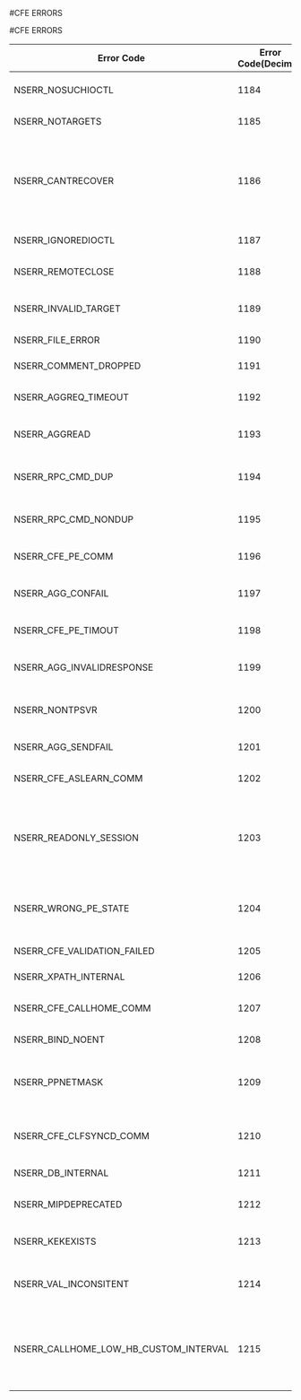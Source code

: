 #CFE ERRORS

#CFE ERRORS



<table><thead><tr><th>Error Code</th><th>Error Code(Decimal)</th><th>Error Code(Hex)</th><th>Error Message</th></tr></thead><tbody><tr><td>NSERR_NOSUCHIOCTL</td><td>1184</td><td>0x4a0</td><td>Command not implemented on server</td><tr><tr><td>NSERR_NOTARGETS</td><td>1185</td><td>0x4a1</td><td>No configured targets</td><tr><tr><td>NSERR_CANTRECOVER</td><td>1186</td><td>0x4a2</td><td>Configuration possibly inconsistent. Please check with the \\"show configstatus\\" command or reboot.</td><tr><tr><td>NSERR_IGNOREDIOCTL</td><td>1187</td><td>0x4a3</td><td>The command was ignored.</td><tr><tr><td>NSERR_REMOTECLOSE</td><td>1188</td><td>0x4a4</td><td>The remote side closed the connection.</td><tr><tr><td>NSERR_INVALID_TARGET</td><td>1189</td><td>0x4a5</td><td>The specified target does not exist</td><tr><tr><td>NSERR_FILE_ERROR</td><td>1190</td><td>0x4a6</td><td>File operation failed</td><tr><tr><td>NSERR_COMMENT_DROPPED</td><td>1191</td><td>0x4a7</td><td>Failed to retain all comments</td><tr><tr><td>NSERR_AGGREQ_TIMEOUT</td><td>1192</td><td>0x4a8</td><td>Request to Aggregator timed out</td><tr><tr><td>NSERR_AGGREAD</td><td>1193</td><td>0x4a9</td><td>Failed to read data from Aggregator</td><tr><tr><td>NSERR_RPC_CMD_DUP</td><td>1194</td><td>0x4aa</td><td>Found unexpected RPC duplicate command</td><tr><tr><td>NSERR_RPC_CMD_NONDUP</td><td>1195</td><td>0x4ab</td><td>Found unexpected RPC command</td><tr><tr><td>NSERR_CFE_PE_COMM</td><td>1196</td><td>0x4ac</td><td>Communication error with the packet engine</td><tr><tr><td>NSERR_AGG_CONFAIL</td><td>1197</td><td>0x4ad</td><td>Failed to connect to the aggregator</td><tr><tr><td>NSERR_CFE_PE_TIMOUT</td><td>1198</td><td>0x4ae</td><td>No response from the packet engine</td><tr><tr><td>NSERR_AGG_INVALIDRESPONSE</td><td>1199</td><td>0x4af</td><td>Invalid response from the aggregator</td><tr><tr><td>NSERR_NONTPSVR</td><td>1200</td><td>0x4b0</td><td>Cannot enable ntpd when there is no ntp server configured</td><tr><tr><td>NSERR_AGG_SENDFAIL</td><td>1201</td><td>0x4b1</td><td>Failed to send to aggregator</td><tr><tr><td>NSERR_CFE_ASLEARN_COMM</td><td>1202</td><td>0x4b2</td><td>Communication error with aslearn</td><tr><tr><td>NSERR_READONLY_SESSION</td><td>1203</td><td>0x4b3</td><td>Session is read-only; connect to the Cluster IP address to modify the configuration</td><tr><tr><td>NSERR_WRONG_PE_STATE</td><td>1204</td><td>0x4b4</td><td>The packet engine is in the wrong state to receive this command</td><tr><tr><td>NSERR_CFE_VALIDATION_FAILED</td><td>1205</td><td>0x4b5</td><td>Config validation failed</td><tr><tr><td>NSERR_XPATH_INTERNAL</td><td>1206</td><td>0x4b6</td><td>XPATH Internal Error</td><tr><tr><td>NSERR_CFE_CALLHOME_COMM</td><td>1207</td><td>0x4b7</td><td>Communication error with callhome</td><tr><tr><td>NSERR_BIND_NOENT</td><td>1208</td><td>0x4b8</td><td>No such bind resource</td><tr><tr><td>NSERR_PPNETMASK</td><td>1209</td><td>0x4b9</td><td>Netmask length 31 supports only point to point communications</td><tr><tr><td>NSERR_CFE_CLFSYNCD_COMM</td><td>1210</td><td>0X4ba</td><td>Communication error with cluster filesync server</td><tr><tr><td>NSERR_DB_INTERNAL</td><td>1211</td><td>0x4bb</td><td>Config DB Internal Error</td><tr><tr><td>NSERR_MIPDEPRECATED</td><td>1212</td><td>0x4bc</td><td>MIP is deprecated. Please use SNIP</td><tr><tr><td>NSERR_KEKEXISTS</td><td>1213</td><td>0x4bd</td><td>Cannot create KEK. KEK already exists.</td><tr><tr><td>NSERR_VAL_INCONSITENT</td><td>1214</td><td>0x4be</td><td>Validation inconsistent between PE and configd.</td><tr><tr><td>NSERR_CALLHOME_LOW_HB_CUSTOM_INTERVAL</td><td>1215</td><td>0x4bf</td><td>Setting a low heartbeat interval will result in frequent CallHome uploads</td><tr></tbody></table>
